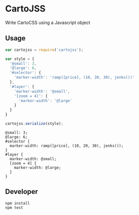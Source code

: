 # CartoJSS

Write CartoCSS using a Javascript object

## Usage
```javascript
var cartojss = require('cartojss');

var style = {
  '@small': 3,
  '@large': 6,
  '#selector': {
    'marker-width': 'ramp([price], (10, 20, 30), jenks())'
  },
  '#layer': {
    'marker-width': '@small',
    '[zoom = 4]': {
      'marker-width': '@large'
    }
  }
}

cartojss.serialize(style);
```

```
@small: 3;
@large: 6;
#selector {
  marker-width: ramp([price], (10, 20, 30), jenks());
}
#layer {
  marker-width: @small;
  [zoom = 4] {
    marker-width: @large;
  }
}
```

## Developer

```
npm install
npm test
```
